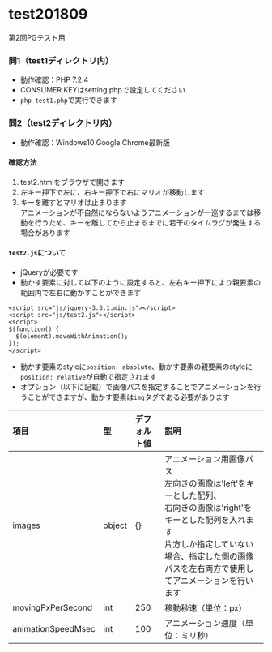# test201809
第2回PGテスト用  

### 問1（test1ディレクトリ内）
* 動作確認：PHP 7.2.4
* CONSUMER KEYはsetting.phpで設定してください
* `php test1.php`で実行できます

### 問2（test2ディレクトリ内）
* 動作確認：Windows10 Google Chrome最新版

#### 確認方法
1. test2.htmlをブラウザで開きます
2. 左キー押下で左に、右キー押下で右にマリオが移動します
3. キーを離すとマリオは止まります  
アニメーションが不自然にならないようアニメーションが一巡するまでは移動を行うため、キーを離してから止まるまでに若干のタイムラグが発生する場合があります

#### `test2.js`について
* jQueryが必要です
* 動かす要素に対して以下のように設定すると、左右キー押下により親要素の範囲内で左右に動かすことができます

```
<script src="js/jquery-3.3.1.min.js"></script>
<script src="js/test2.js"></script>
<script>
$(function() {
  $(element).moveWithAnimation();
});
</script>
```

* 動かす要素のstyleに`position: absolute`、動かす要素の親要素のstyleに`position: relative`が自動で指定されます
* オプション（以下に記載）で画像パスを指定することでアニメーションを行うことができますが、動かす要素は`img`タグである必要があります

|項目|型|デフォルト値|説明|
|:-|:-|:-|:-|
|images|object|{}|アニメーション用画像パス<br>左向きの画像は'left'をキーとした配列、<br>右向きの画像は'right'をキーとした配列を入れます<br>片方しか指定していない場合、指定した側の画像パスを左右両方で使用してアニメーションを行います|
|movingPxPerSecond|int|250|移動秒速（単位：px）|
|animationSpeedMsec|int|100|アニメーション速度（単位：ミリ秒）|

